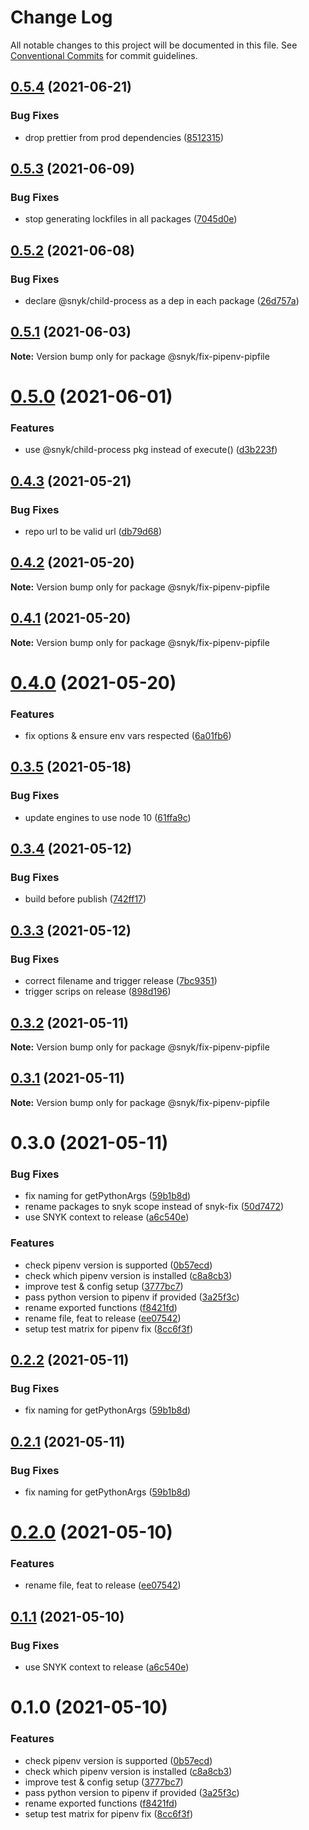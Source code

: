 # Change Log

All notable changes to this project will be documented in this file.
See [Conventional Commits](https://conventionalcommits.org) for commit guidelines.

## [0.5.4](https://github.com/snyk-tech-services/python-fix/compare/@snyk/fix-pipenv-pipfile@0.5.3...@snyk/fix-pipenv-pipfile@0.5.4) (2021-06-21)


### Bug Fixes

* drop prettier from prod dependencies ([8512315](https://github.com/snyk-tech-services/python-fix/commit/851231564d7c67d5049a11c109e8d25d12c01a77))





## [0.5.3](https://github.com/snyk-tech-services/python-fix/compare/@snyk/fix-pipenv-pipfile@0.5.2...@snyk/fix-pipenv-pipfile@0.5.3) (2021-06-09)


### Bug Fixes

* stop generating lockfiles in all packages ([7045d0e](https://github.com/snyk-tech-services/python-fix/commit/7045d0e3255b70800a411ca314580ba330a34c0a))





## [0.5.2](https://github.com/snyk-tech-services/python-fix/compare/@snyk/fix-pipenv-pipfile@0.5.1...@snyk/fix-pipenv-pipfile@0.5.2) (2021-06-08)


### Bug Fixes

* declare @snyk/child-process as a dep in each package ([26d757a](https://github.com/snyk-tech-services/python-fix/commit/26d757a52b433b86ac38af67d135b9beb8326cf4))





## [0.5.1](https://github.com/snyk-tech-services/python-fix/compare/@snyk/fix-pipenv-pipfile@0.5.0...@snyk/fix-pipenv-pipfile@0.5.1) (2021-06-03)

**Note:** Version bump only for package @snyk/fix-pipenv-pipfile





# [0.5.0](https://github.com/snyk-tech-services/python-fix/compare/@snyk/fix-pipenv-pipfile@0.4.3...@snyk/fix-pipenv-pipfile@0.5.0) (2021-06-01)


### Features

* use @snyk/child-process pkg instead of execute() ([d3b223f](https://github.com/snyk-tech-services/python-fix/commit/d3b223fd17134b038608c59c7d2f6f80850388c3))





## [0.4.3](https://github.com/snyk-tech-services/python-fix/compare/@snyk/fix-pipenv-pipfile@0.4.2...@snyk/fix-pipenv-pipfile@0.4.3) (2021-05-21)


### Bug Fixes

* repo url to be valid url ([db79d68](https://github.com/snyk-tech-services/python-fix/commit/db79d687106433127445f8102cc50c0a1e815d81))





## [0.4.2](https://github.com/snyk-tech-services/python-fix/compare/@snyk/fix-pipenv-pipfile@0.4.1...@snyk/fix-pipenv-pipfile@0.4.2) (2021-05-20)

**Note:** Version bump only for package @snyk/fix-pipenv-pipfile





## [0.4.1](https://github.com/snyk-tech-services/python-fix/compare/@snyk/fix-pipenv-pipfile@0.4.0...@snyk/fix-pipenv-pipfile@0.4.1) (2021-05-20)

**Note:** Version bump only for package @snyk/fix-pipenv-pipfile





# [0.4.0](https://github.com/snyk-tech-services/python-fix/compare/@snyk/fix-pipenv-pipfile@0.3.5...@snyk/fix-pipenv-pipfile@0.4.0) (2021-05-20)


### Features

* fix options & ensure env vars respected ([6a01fb6](https://github.com/snyk-tech-services/python-fix/commit/6a01fb6ba4eacd57446969c8ecdc090383e77db5))





## [0.3.5](https://github.com/snyk-tech-services/python-fix/compare/@snyk/fix-pipenv-pipfile@0.3.4...@snyk/fix-pipenv-pipfile@0.3.5) (2021-05-18)


### Bug Fixes

* update engines to use node 10 ([61ffa9c](https://github.com/snyk-tech-services/python-fix/commit/61ffa9c2df1380dde9f86aa5e583ace9b354784d))





## [0.3.4](https://github.com/snyk-tech-services/python-fix/compare/@snyk/fix-pipenv-pipfile@0.3.3...@snyk/fix-pipenv-pipfile@0.3.4) (2021-05-12)


### Bug Fixes

* build before publish ([742ff17](https://github.com/snyk-tech-services/python-fix/commit/742ff17c515eaab5a647145f55814c1ac3c0ff76))





## [0.3.3](https://github.com/snyk-tech-services/python-fix/compare/@snyk/fix-pipenv-pipfile@0.3.2...@snyk/fix-pipenv-pipfile@0.3.3) (2021-05-12)


### Bug Fixes

* correct filename and trigger release ([7bc9351](https://github.com/snyk-tech-services/python-fix/commit/7bc9351a977e75dc8ad5e257ceedf4993cbad7ff))
* trigger scrips on release ([898d196](https://github.com/snyk-tech-services/python-fix/commit/898d196788adca42f8b8eff926b26db847b21656))





## [0.3.2](https://github.com/snyk-tech-services/python-fix/compare/@snyk/fix-pipenv-pipfile@0.3.1...@snyk/fix-pipenv-pipfile@0.3.2) (2021-05-11)

**Note:** Version bump only for package @snyk/fix-pipenv-pipfile





## [0.3.1](https://github.com/snyk-tech-services/python-fix/compare/@snyk/fix-pipenv-pipfile@0.3.0...@snyk/fix-pipenv-pipfile@0.3.1) (2021-05-11)

**Note:** Version bump only for package @snyk/fix-pipenv-pipfile





# 0.3.0 (2021-05-11)


### Bug Fixes

* fix naming for getPythonArgs ([59b1b8d](https://github.com/snyk-tech-services/python-fix/commit/59b1b8d80f5a7a03b73fae81f0763e12173648bd))
* rename packages to snyk scope instead of snyk-fix ([50d7472](https://github.com/snyk-tech-services/python-fix/commit/50d74721e345cd437e50a86b2cdadbedc455d081))
* use SNYK context to release ([a6c540e](https://github.com/snyk-tech-services/python-fix/commit/a6c540e777a481f65f8aadd5318dc468098eb484))


### Features

* check pipenv version is supported ([0b57ecd](https://github.com/snyk-tech-services/python-fix/commit/0b57ecd236ae858cd530e411dfd2085c78192bca))
* check which pipenv version is installed ([c8a8cb3](https://github.com/snyk-tech-services/python-fix/commit/c8a8cb3b0b171ca1d5aff98ff31484d3c5486e6e))
* improve test & config setup ([3777bc7](https://github.com/snyk-tech-services/python-fix/commit/3777bc7270372cb6eff8819a641f3f0c94b97064))
* pass python version to pipenv if provided ([3a25f3c](https://github.com/snyk-tech-services/python-fix/commit/3a25f3ca9791c7f7b7a9866fb182a9ade3be8330))
* rename exported functions ([f8421fd](https://github.com/snyk-tech-services/python-fix/commit/f8421fd0136eb039e8d93e29f5e0e002dcd3a904))
* rename file, feat to release ([ee07542](https://github.com/snyk-tech-services/python-fix/commit/ee0754277f90d0e2a0de9fc25e4e6353337f15d1))
* setup test matrix for pipenv fix ([8cc6f3f](https://github.com/snyk-tech-services/python-fix/commit/8cc6f3f906838dde9e26448e60b3f03039d6305e))





## [0.2.2](https://github.com/snyk-tech-services/python-fix/compare/@snyk/fix-pipenv-pipfile@0.2.0...@snyk/fix-pipenv-pipfile@0.2.2) (2021-05-11)


### Bug Fixes

* fix naming for getPythonArgs ([59b1b8d](https://github.com/snyk-tech-services/python-fix/commit/59b1b8d80f5a7a03b73fae81f0763e12173648bd))





## [0.2.1](https://github.com/snyk-tech-services/python-fix/compare/@snyk/fix-pipenv-pipfile@0.2.0...@snyk/fix-pipenv-pipfile@0.2.1) (2021-05-11)


### Bug Fixes

* fix naming for getPythonArgs ([59b1b8d](https://github.com/snyk-tech-services/python-fix/commit/59b1b8d80f5a7a03b73fae81f0763e12173648bd))





# [0.2.0](https://github.com/snyk-tech-services/python-fix/compare/@snyk/fix-pipenv-pipfile@0.1.1...@snyk/fix-pipenv-pipfile@0.2.0) (2021-05-10)


### Features

* rename file, feat to release ([ee07542](https://github.com/snyk-tech-services/python-fix/commit/ee0754277f90d0e2a0de9fc25e4e6353337f15d1))





## [0.1.1](https://github.com/snyk-tech-services/python-fix/compare/@snyk/fix-pipenv-pipfile@0.1.0...@snyk/fix-pipenv-pipfile@0.1.1) (2021-05-10)


### Bug Fixes

* use SNYK context to release ([a6c540e](https://github.com/snyk-tech-services/python-fix/commit/a6c540e777a481f65f8aadd5318dc468098eb484))





# 0.1.0 (2021-05-10)


### Features

* check pipenv version is supported ([0b57ecd](https://github.com/snyk-tech-services/python-fix/commit/0b57ecd236ae858cd530e411dfd2085c78192bca))
* check which pipenv version is installed ([c8a8cb3](https://github.com/snyk-tech-services/python-fix/commit/c8a8cb3b0b171ca1d5aff98ff31484d3c5486e6e))
* improve test & config setup ([3777bc7](https://github.com/snyk-tech-services/python-fix/commit/3777bc7270372cb6eff8819a641f3f0c94b97064))
* pass python version to pipenv if provided ([3a25f3c](https://github.com/snyk-tech-services/python-fix/commit/3a25f3ca9791c7f7b7a9866fb182a9ade3be8330))
* rename exported functions ([f8421fd](https://github.com/snyk-tech-services/python-fix/commit/f8421fd0136eb039e8d93e29f5e0e002dcd3a904))
* setup test matrix for pipenv fix ([8cc6f3f](https://github.com/snyk-tech-services/python-fix/commit/8cc6f3f906838dde9e26448e60b3f03039d6305e))
